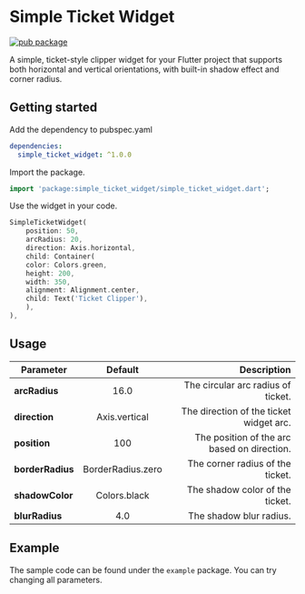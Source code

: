 
# Simple Ticket Widget

[![pub package](https://img.shields.io/badge/pub-1.0.0-blue.svg)](https://pub.dev/packages/simple_ticket_widget)

A simple, ticket-style clipper widget for your Flutter project that supports both horizontal and vertical orientations, with built-in shadow effect and corner radius.


## Getting started

Add the dependency to pubspec.yaml

```yml
dependencies:
  simple_ticket_widget: ^1.0.0
```

Import the package.

```Dart
import 'package:simple_ticket_widget/simple_ticket_widget.dart';
```

Use the widget in your code.

```Dart
SimpleTicketWidget(
    position: 50,
    arcRadius: 20,
    direction: Axis.horizontal,
    child: Container(
    color: Colors.green,
    height: 200,
    width: 350,
    alignment: Alignment.center,
    child: Text('Ticket Clipper'),
    ),
),
```


## Usage

| Parameter        |      Default      |                                 Description |
|------------------|:-----------------:|--------------------------------------------:|
| **arcRadius**    |       16.0        |          The circular arc radius of ticket. |
| **direction**    |   Axis.vertical   |     The direction of the ticket widget arc. |
| **position**     |        100        | The position of the arc based on direction. |
| **borderRadius** | BorderRadius.zero |            The corner radius of the ticket. |
| **shadowColor**  |   Colors.black    |             The shadow color of the ticket. |
| **blurRadius**   |        4.0        |                     The shadow blur radius. |

## Example
The sample code can be found under the `example` package.
You can try changing all parameters.